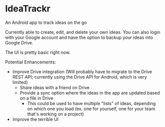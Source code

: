 # IdeaTrackr
An Android app to track ideas on the go

Currently able to create, edit, and delete your own ideas. You can also login with your Google account and have the option to backup your ideas into Google Drive.

The UI is pretty basic right now.

Potential Enhancements:
- Improve Drive integration (Will probably have to migrate to the Drive REST API; currently using the Drive API for Android, which is very limited)
    - Share ideas with a friend on Drive
    - Provide a sync option where the ideas in the app are updated based on a file in Drive
        - This could be used to have multiple "lists" of ideas, depending on which one you load (ex. one for yourself, one for your team that's working on a project)
- Improve the terrible UI